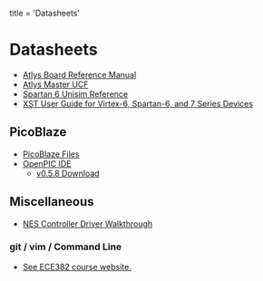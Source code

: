 title = 'Datasheets'

# Datasheets

- [Atlys Board Reference Manual](Atlys_rm.pdf)
- [Atlys Master UCF](AtlysGeneral.ucf)
- [Spartan 6 Unisim Reference](spartan6_hdl.pdf)
- [XST User Guide for Virtex-6, Spartan-6, and 7 Series Devices](xst_v6s6.pdf)

## PicoBlaze

- [PicoBlaze
  Files](http://www.xilinx.com/ipcenter/processor_central/picoblaze/member/)
- [OpenPIC
  IDE](http://www.openpicide.org/content/about/)
  - [v0.5.8 Download](openPICIDE_v0.5.8_win_setup.exe)

## Miscellaneous

- [NES Controller Driver Walkthrough](nes_driver_walkthrough.html)

### git / vim / Command Line

- [See ECE382 course website.](http://www.ece382.com/datasheets/)
